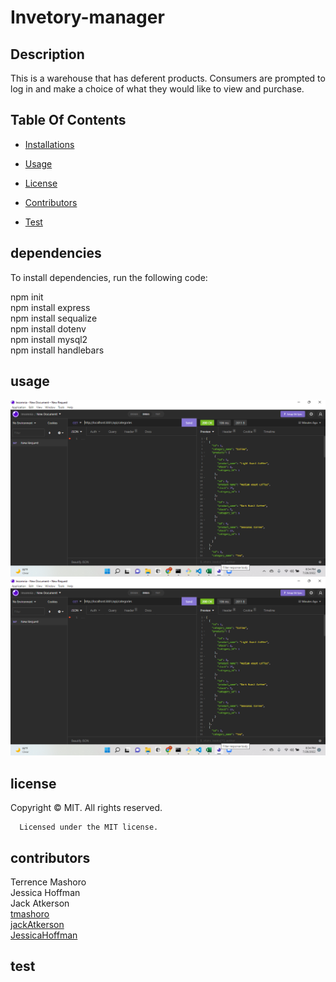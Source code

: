 # Invetory-manager

## Description

 This is a warehouse that has deferent products. Consumers are prompted to log in and make a choice of what they would like to view and purchase.


## Table Of Contents

* [Installations](#dependencies)

* [Usage](#usage)

* [License](#license)

* [Contributors](#contributors)

* [Test](#test)

## dependencies

To install dependencies, run the following code:

npm init\
npm install express\
npm install sequalize\
npm install dotenv\
npm install mysql2\
npm install handlebars

## usage

![Getting Started](public/2022-07-26.png)
![Getting Started](public/2022-07-26.png)

## license

Copyright © MIT. All rights reserved.

      Licensed under the MIT license.

## contributors

Terrence Mashoro\
Jessica Hoffman\
Jack Atkerson\
[tmashoro](https://github.com/tmashoro/)\
[jackAtkerson](https://github.com/JackAtkerson)\
[JessicaHoffman](https://github.com/SidhLore)

## test
